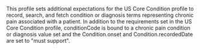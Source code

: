This profile sets additional expectations for the US Core Condition profile to record, search, and fetch condition or diagnosis terms representing chronic pain associated with a patient. In addition to the requirements set in the US Core Condition profile, conditionCode is bound to a chronic pain condition or diagnosis value set and the Condition.onset and Condition.recordedDate are set to "must support".